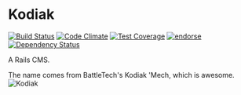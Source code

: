 Kodiak
======
[![Build Status](https://travis-ci.org/dhoss/Kodiak.svg?branch=master)](https://travis-ci.org/dhoss/Kodiak)
[![Code Climate](https://codeclimate.com/github/dhoss/Kodiak/badges/gpa.svg)](https://codeclimate.com/github/dhoss/Kodiak)
[![Test Coverage](https://codeclimate.com/github/dhoss/Kodiak/badges/coverage.svg)](https://codeclimate.com/github/dhoss/Kodiak)
[![endorse](https://api.coderwall.com/dhoss/endorsecount.png)](https://coderwall.com/dhoss)
[![Dependency Status](https://gemnasium.com/dhoss/Kodiak.png)](https://gemnasium.com/dhoss/Kodiak)

A Rails CMS.

The name comes from BattleTech's Kodiak 'Mech, which is awesome.
![Kodiak](http://www.sarna.net/wiki/images/e/e6/CCG_Arsenal_Kodiak.jpg)
